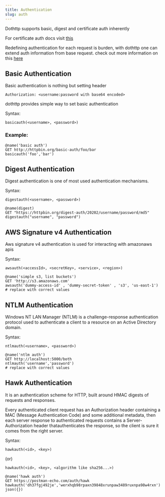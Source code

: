 ```yaml
---
title: Authentication
slug: auth
---
```



Dothttp supports basic, digest and certificate auth inherently

For certificate  auth docs visit [this](./certificates.md)

Redefining authentication for each request is burden, with dothttp one can extend auth information from base request. check out more information on this [here](./extends.md)



## Basic Authentication

Basic authentication is nothing but setting header

`Authorization: <username:password with base64 encoded>`

dothttp provides simple way to set basic authentication

Syntax:

`basicauth(<username>, <password>)`


### Example:

```http
@name('basic auth')
GET http://httpbin.org/basic-auth/foo/bar
basicauth('foo','bar')

```


## Digest Authentication

Digest authentication is one of most used authentication mechanisms.

Syntax:

`digestauth(<username>, <password>)`

```http
@name(digest)
GET "https://httpbin.org/digest-auth/20202/username/password/md5"
digestauth("username", "password")
```


## AWS Signature v4 Authentication

Aws signature v4 authentication is used for interacting with amazonaws apis

Syntax:

`awsauth(<accessId>, <secretKey>, <service>, <region>)`

```http
@name('simple s3, list buckets')
GET 'http://s3.amazonaws.com'
awsauth('dummy-access-id' , 'dummy-secret-token' , 's3', 'us-east-1')
# replace with correct values 
```


## NTLM Authentication

Windows NT LAN Manager (NTLM) is a challenge-response authentication protocol used to authenticate a client to a resource on an Active Directory domain.

Syntax:

`ntlmauth(<username>, <password>)`

```http
@name('ntlm auth')
GET http://localhost:5000/both
ntlmauth('username','password')
# replace with correct values 
```


## Hawk Authentication

It is an authentication scheme for HTTP, built around HMAC digests of requests and responses.

Every authenticated client request has an Authorization header containing a MAC (Message Authentication Code) and some additional metadata, then each server response to authenticated requests contains a Server-Authorization header thatauthenticates the response, so the client is sure it comes from the right server.



Syntax:

`hawkauth(<id>, <key>)`

(or)

`hawkauth(<id>, <key>, <algorithm like sha256...>)`

```http
@name('hawk auth')
GET https://postman-echo.com/auth/hawk
hawkauth('dh37fgj492je','werxhqb98rpaxn39848xrunpaw3489ruxnpa98w4rxn')
json({})
```